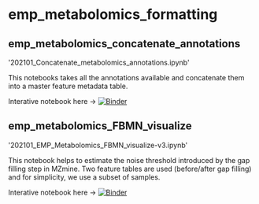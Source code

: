 # emp_metabolomics_formatting

## emp_metabolomics_concatenate_annotations
'202101_Concatenate_metabolomics_annotations.ipynb'

This notebooks takes all the annotations available and concatenate them into a master feature metadata table.

Interative notebook here -> [![Binder](https://mybinder.org/badge_logo.svg)](https://mybinder.org/v2/gh/lfnothias/emp_metabolomics_quickvisualization/HEAD?filepath=202101_Concatenate_metabolomics_annotations.ipynb)

## emp_metabolomics_FBMN_visualize
'202101_EMP_Metabolomics_FBMN_visualize-v3.ipynb'

This notebook helps to estimate the noise threshold introduced by the gap filling step in MZmine. 
Two feature tables are used (before/after gap filling) and for simplicity, we use a subset of samples.

Interative notebook here -> [![Binder](https://mybinder.org/badge_logo.svg)](https://mybinder.org/v2/gh/lfnothias/emp_metabolomics_quickvisualization/HEAD?filepath=202101_EMP_Metabolomics_FBMN_visualize-v3.ipynb)
